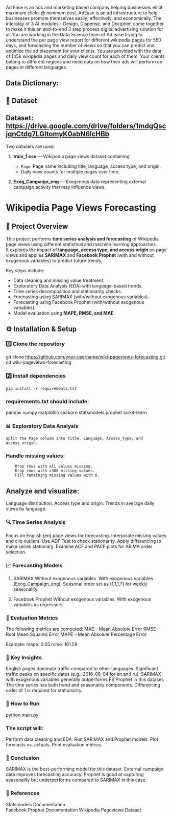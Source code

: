Ad Ease is an ads and marketing based company helping businesses elicit maximum clicks @ minimum cost. AdEase is an ad infrastructure to help businesses promote themselves easily, effectively, and economically. The interplay of 3 AI modules - Design, Dispense, and Decipher, come together to make it this an end-to-end 3 step process digital advertising solution for all.You are working in the Data Science team of Ad ease trying to understand the per page view report for different wikipedia pages for 550 days, and forecasting the number of views so that you can predict and optimize the ad placement for your clients. You are provided with the data of 145k wikipedia pages and daily view count for each of them. Your clients belong to different regions and need data on how their ads will perform on pages in different languages.

## Data Dictionary:

## 📂 Dataset
## Dataset:  https://drive.google.com/drive/folders/1mdgQscjqnCtdg7LGItomyK0abN6lcHBb
Two datasets are used:

1. **train_1.csv** — Wikipedia page views dataset containing:
   - `Page`: Page name including title, language, access type, and origin.
   - Daily view counts for multiple pages over time.

2. **Exog_Campaign_eng** — Exogenous data representing external campaign activity that may influence views.



# Wikipedia Page Views Forecasting

## 📌 Project Overview
This project performs **time series analysis and forecasting** of Wikipedia page views using different statistical and machine learning approaches.  
It explores the impact of **language, access type, and access origin** on page views and applies **SARIMAX** and **Facebook Prophet** (with and without exogenous variables) to predict future trends.

Key steps include:
- Data cleaning and missing value treatment.
- Exploratory Data Analysis (EDA) with language-based trends.
- Time series decomposition and stationarity checks.
- Forecasting using SARIMAX (with/without exogenous variables).
- Forecasting using Facebook Prophet (with/without exogenous variables).
- Model evaluation using **MAPE, RMSE, and MAE**.

## ⚙️ Installation & Setup
### 1️⃣ Clone the repository

git clone https://github.com/your-username/wiki-pageviews-forecasting.git
cd wiki-pageviews-forecasting


### 2️⃣ Install dependencies
    pip install -r requirements.txt

### requirements.txt should include:
pandas
numpy
matplotlib
seaborn
statsmodels
prophet
scikit-learn

### 📊 Exploratory Data Analysis

    Split the Page column into Title, Language, Access_type, and Access_origin.
### Handle missing values:
        Drop rows with all values missing.
        Drop rows with >300 missing values.
        Fill remaining missing values with 0.
## Analyze and visualize:

Language distribution.
Access type and origin.
Trends in average daily views by language.

### 🔍 Time Series Analysis

Focus on English (en) page views for forecasting.
Interpolate missing values and clip outliers.
Use ADF Test to check stationarity.
Apply differencing to make series stationary.
Examine ACF and PACF plots for ARIMA order selection.

### 📈 Forecasting Models
1. SARIMAX
Without exogenous variables.
With exogenous variables (Exog_Campaign_eng).
Seasonal order set as (1,1,1,7) for weekly seasonality.

2. Facebook Prophet
Without exogenous variables.
With exogenous variables as regressors.

### 📏 Evaluation Metrics
The following metrics are computed:
MAE – Mean Absolute Error
RMSE – Root Mean Squared Error
MAPE – Mean Absolute Percentage Error

Example:
mape: 0.05
rsme: 161.59

### 📌 Key Insights

English pages dominate traffic compared to other languages.
Significant traffic peaks on specific dates (e.g., 2016-08-04 for en and ru).
SARIMAX with exogenous variables generally outperforms FB Prophet in this dataset.
The time series has both trend and seasonality components.
Differencing order of 1 is required for stationarity.

### 🚀 How to Run
python main.py

### The script will:

Perform data cleaning and EDA.
Run SARIMAX and Prophet models.
Plot forecasts vs. actuals.
Print evaluation metrics.

### 📜 Conclusion

SARIMAX is the best-performing model for this dataset.
External campaign data improves forecasting accuracy.
Prophet is good at capturing seasonality but underperforms compared to SARIMAX in this case.

### 📎 References

Statsmodels Documentation  
Facebook Prophet Documentation
Wikipedia Pageviews Dataset
